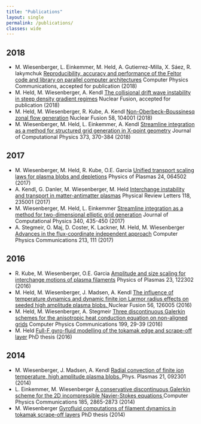```yaml
---
title: "Publications"
layout: single
permalink: /publications/
classes: wide
---
```


2018
----
* M. Wiesenberger, L. Einkemmer, M. Held, A. Gutierrez-Milla, X. Sáez, R. Iakymchuk  [Reproducibility, accuracy and performance of the Feltor code and library on parallel computer architectures](https://doi.org/10.1016/j.cpc.2018.12.006) Computer Physics Communications, accepted for publication (2018)
* M. Held, M. Wiesenberger, A. Kendl [The collisional drift wave instability in steep density gradient regimes](https://doi.org/10.1088/1741-4326/aaf6cc) Nuclear Fusion, accepted for publication (2018)
* M. Held, M. Wiesenberger, R. Kube, A. Kendl   [Non-Oberbeck–Boussinesq zonal flow generation](https://doi.org/10.1088/1741-4326/aad28e)  Nuclear Fusion 58, 104001 (2018)
* M. Wiesenberger, M. Held, L. Einkemmer, A. Kendl [Streamline integration as a method for structured grid generation in X-point geometry](https://doi.org/10.1016/j.jcp.2018.07.007)  Journal of Computational Physics 373, 370-384 (2018)

2017
----
* M. Wiesenberger, M. Held, R. Kube, O.E. Garcia   [Unified transport scaling laws for plasma blobs and depletions](https://doi.org/10.1063/1.4985318)  Physics of Plasmas 24, 064502 (2017)
* A. Kendl, G. Danler, M. Wiesenberger, M. Held  [Interchange instability and transport in matter-antimatter plasmas](https://doi.org/10.1103/PhysRevLett.118.235001)  Physical Review Letters 118, 235001 (2017)
* M. Wiesenberger, M. Held, L. Einkemmer [Streamline integration as a method for two-dimensional elliptic grid generation](https://doi.org/10.1016/j.jcp.2017.03.056)   Journal of Computational Physics 340, 435-450 (2017)
* A. Stegmeir, O. Maj, D. Coster, K. Lackner, M. Held, M. Wiesenberger  [Advances in the flux-coordinate independent approach](https://doi.org/10.1016/j.cpc.2016.12.014)  Computer Physics Communications 213, 111 (2017)

2016
----
* R. Kube, M. Wiesenberger, O.E. Garcia  [Amplitude and size scaling for interchange motions of plasma filaments](https://doi.org/10.1063/1.4971220) Physics of Plasmas 23, 122302 (2016)
* M. Held, M. Wiesenberger, J. Madsen, A. Kendl [The influence of temperature dynamics and dynamic finite ion Larmor radius effects on seeded high amplitude plasma blobs. ](https://doi.org/10.1088/0029-5515/56/12/126005) Nuclear Fusion 56, 126005 (2016)
* M. Held, M. Wiesenberger, A. Stegmeir [Three discontinuous Galerkin schemes for the anisotropic heat conduction equation on non-aligned grids](https://doi.org/10.1016/j.cpc.2015.10.009)  Computer Physics Communications 199, 29-39 (2016)
* M. Held [Full-F gyro-fluid modelling of the tokamak edge and scrape-off
layer](http://diglib.uibk.ac.at/urn:nbn:at:at-ubi:1-6853) PhD thesis (2016)

2014
----
* M. Wiesenberger, J. Madsen, A. Kendl [Radial convection of finite ion temperature, high amplitude plasma blobs. ](https://doi.org/10.1063/1.4894220)  Phys. Plasmas 21, 092301 (2014)
* L. Einkemmer, M. Wiesenberger [A conservative discontinuous Galerkin scheme for the 2D incompressible Navier-Stokes equations ](https://doi.org/10.1016/j.cpc.2014.07.007)  Computer Physics Communications 185, 2865-2873 (2014)
* M. Wiesenberger [Gyrofluid computations of filament dynamics in tokamak scrape-off layers](http://diglib.uibk.ac.at/urn:nbn:at:at-ubi:1-1799) PhD thesis (2014)

